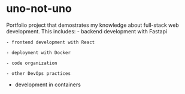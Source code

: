# uno-not-uno
Portfolio project that demostrates my knowledge about full-stack web development. This includes:
    - backend development with Fastapi

    - frontend development with React

    - deployment with Docker

    - code organization

    - other DevOps practices
    

- development in containers


